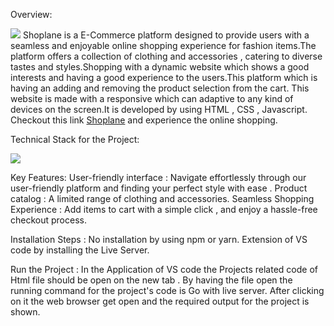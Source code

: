 Overview:

<img style="width:30px, heigth:40px" src="https://cdn-icons-png.freepik.com/256/1150/1150592.png?semt=ais_hybrid"/>
Shoplane is a E-Commerce platform designed to provide users with a seamless and enjoyable online shopping experience for fashion items.The platform offers a collection of clothing and accessories , catering to diverse tastes and styles.Shopping with a dynamic website which shows a good interests and having a good experience to the users.This platform which is having an adding and removing the product selection from the cart. This website is made with a responsive which can adaptive to any kind of devices on the screen.It is developed by using HTML , CSS , Javascript.
Checkout this link <a href="20r01a0404.github.io/Shoplane/">Shoplane</a> and experience the online shopping.

Technical Stack for the Project:


<img style="heigth:60px" src="https://encrypted-tbn0.gstatic.com/images?q=tbn:ANd9GcSiNIb8a_JtSDxRsQUwM-YnQAkMriCCarx13CP6YGRDxx-CecLLv8ha9CvnLkuaIw1Uew&usqp=CAU"/>

Key Features:
User-friendly interface : Navigate effortlessly through our user-friendly platform and finding your perfect style with ease .
Product catalog : A limited range of clothing and accessories.
Seamless Shopping Experience : Add items to cart with a simple click , and enjoy a hassle-free checkout process.


Installation Steps :
No installation by using npm or yarn.
Extension of VS code by installing the Live Server.


Run the Project :
In the Application of VS code the Projects related code of Html file should be open on the new tab .
By having the file open the running command for the project's code is Go with live server. 
After clicking on it the web browser get open and the required output for the project is shown.
